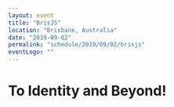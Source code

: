 ```yaml
---
layout: event
title: "BrisJS"
location: "Brisbane, Australia"
date: "2019-09-02"
permalink: "schedule/2019/09/02/brisjs"
eventLogo: ""
---
```

# To Identity and Beyond!
